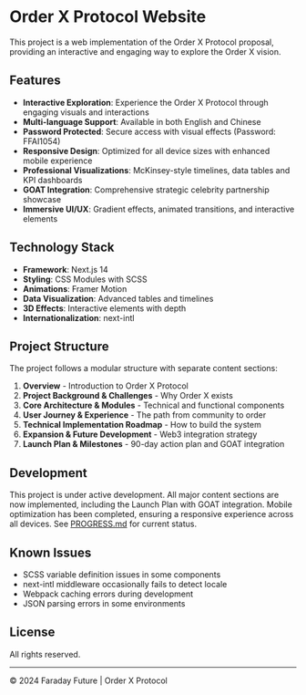 # Order X Protocol Website

This project is a web implementation of the Order X Protocol proposal, providing an interactive and engaging way to explore the Order X vision.

## Features

- **Interactive Exploration**: Experience the Order X Protocol through engaging visuals and interactions
- **Multi-language Support**: Available in both English and Chinese
- **Password Protected**: Secure access with visual effects (Password: FFAI1054)
- **Responsive Design**: Optimized for all device sizes with enhanced mobile experience
- **Professional Visualizations**: McKinsey-style timelines, data tables and KPI dashboards
- **GOAT Integration**: Comprehensive strategic celebrity partnership showcase
- **Immersive UI/UX**: Gradient effects, animated transitions, and interactive elements

## Technology Stack

- **Framework**: Next.js 14
- **Styling**: CSS Modules with SCSS
- **Animations**: Framer Motion
- **Data Visualization**: Advanced tables and timelines
- **3D Effects**: Interactive elements with depth
- **Internationalization**: next-intl

## Project Structure

The project follows a modular structure with separate content sections:

1. **Overview** - Introduction to Order X Protocol
2. **Project Background & Challenges** - Why Order X exists
3. **Core Architecture & Modules** - Technical and functional components
4. **User Journey & Experience** - The path from community to order
5. **Technical Implementation Roadmap** - How to build the system
6. **Expansion & Future Development** - Web3 integration strategy
7. **Launch Plan & Milestones** - 90-day action plan and GOAT integration

## Development

This project is under active development. All major content sections are now implemented, including the Launch Plan with GOAT integration. Mobile optimization has been completed, ensuring a responsive experience across all devices. See [PROGRESS.md](./PROGRESS.md) for current status.

## Known Issues

- SCSS variable definition issues in some components
- next-intl middleware occasionally fails to detect locale
- Webpack caching errors during development
- JSON parsing errors in some environments

## License

All rights reserved.

---

© 2024 Faraday Future | Order X Protocol 